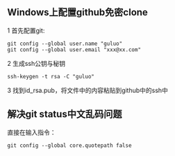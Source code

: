 ## Windows上配置github免密clone

1 首先配置git:
```
git config --global user.name "guluo"
git config --global user.email "xxx@xx.com"
```

2 生成ssh公钥与秘钥
```
ssh-keygen -t rsa -C "guluo"
```

3 找到id_rsa.pub，将文件中的内容粘贴到github中的ssh中


## 解决git status中文乱码问题
直接在输入指令：
```
git config --global core.quotepath false
```
